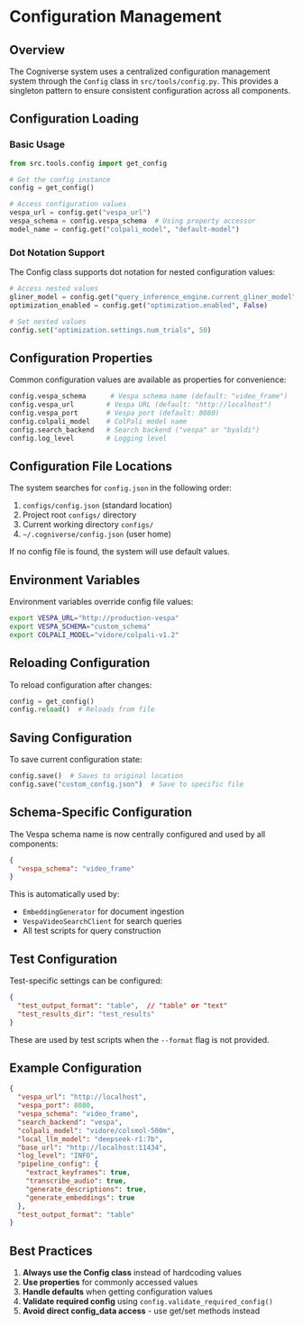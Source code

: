 # Configuration Management

## Overview

The Cogniverse system uses a centralized configuration management system through the `Config` class in `src/tools/config.py`. This provides a singleton pattern to ensure consistent configuration across all components.

## Configuration Loading

### Basic Usage

```python
from src.tools.config import get_config

# Get the config instance
config = get_config()

# Access configuration values
vespa_url = config.get("vespa_url")
vespa_schema = config.vespa_schema  # Using property accessor
model_name = config.get("colpali_model", "default-model")
```

### Dot Notation Support

The Config class supports dot notation for nested configuration values:

```python
# Access nested values
gliner_model = config.get("query_inference_engine.current_gliner_model")
optimization_enabled = config.get("optimization.enabled", False)

# Set nested values
config.set("optimization.settings.num_trials", 50)
```

## Configuration Properties

Common configuration values are available as properties for convenience:

```python
config.vespa_schema      # Vespa schema name (default: "video_frame")
config.vespa_url        # Vespa URL (default: "http://localhost")
config.vespa_port       # Vespa port (default: 8080)
config.colpali_model    # ColPali model name
config.search_backend   # Search backend ("vespa" or "byaldi")
config.log_level        # Logging level
```

## Configuration File Locations

The system searches for `config.json` in the following order:
1. `configs/config.json` (standard location)
2. Project root `configs/` directory
3. Current working directory `configs/`
4. `~/.cogniverse/config.json` (user home)

If no config file is found, the system will use default values.

## Environment Variables

Environment variables override config file values:

```bash
export VESPA_URL="http://production-vespa"
export VESPA_SCHEMA="custom_schema"
export COLPALI_MODEL="vidore/colpali-v1.2"
```

## Reloading Configuration

To reload configuration after changes:

```python
config = get_config()
config.reload()  # Reloads from file
```

## Saving Configuration

To save current configuration state:

```python
config.save()  # Saves to original location
config.save("custom_config.json")  # Save to specific file
```

## Schema-Specific Configuration

The Vespa schema name is now centrally configured and used by all components:

```json
{
  "vespa_schema": "video_frame"
}
```

This is automatically used by:
- `EmbeddingGenerator` for document ingestion
- `VespaVideoSearchClient` for search queries
- All test scripts for query construction

## Test Configuration

Test-specific settings can be configured:

```json
{
  "test_output_format": "table",  // "table" or "text"
  "test_results_dir": "test_results"
}
```

These are used by test scripts when the `--format` flag is not provided.

## Example Configuration

```json
{
  "vespa_url": "http://localhost",
  "vespa_port": 8080,
  "vespa_schema": "video_frame",
  "search_backend": "vespa",
  "colpali_model": "vidore/colsmol-500m",
  "local_llm_model": "deepseek-r1:7b",
  "base_url": "http://localhost:11434",
  "log_level": "INFO",
  "pipeline_config": {
    "extract_keyframes": true,
    "transcribe_audio": true,
    "generate_descriptions": true,
    "generate_embeddings": true
  },
  "test_output_format": "table"
}
```

## Best Practices

1. **Always use the Config class** instead of hardcoding values
2. **Use properties** for commonly accessed values
3. **Handle defaults** when getting configuration values
4. **Validate required config** using `config.validate_required_config()`
5. **Avoid direct config_data access** - use get/set methods instead